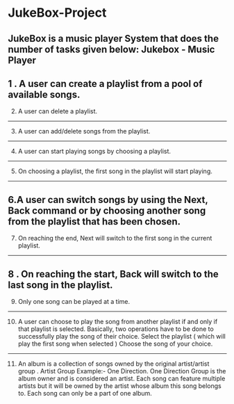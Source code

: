 # JukeBox-Project
JukeBox is a music player System that does the number of tasks given below:
Jukebox - Music Player
------------------------------------------------------------------------------------------------------------------------------------------------------------------------
1 . A user can create a playlist from a pool of available songs. 
--------
2. A user can delete a playlist.
---------
3. A user can add/delete songs from the playlist. 
--------
4. A user can start playing songs by choosing a playlist.
--------
5. On choosing a playlist, the first song in the playlist will start playing.
---------
6.A user can switch songs by using the Next, Back command or by choosing another song from the playlist that has been chosen.
----------
7. On reaching the end, Next will switch to the first song in the current playlist.
----------
8 . On reaching the start, Back will switch to the last song in the playlist. 
-----------
9. Only one song can be played at a time.
-----------
10. A user can choose to play the song from another playlist if and only if that playlist is selected. Basically, two operations have to be done to successfully play the song of their choice. Select the playlist ( which will play the first song when selected ) Choose the song of your choice.
------------
11. An album is a collection of songs owned by the original artist/artist group . Artist Group Example:- One Direction. One Direction Group is the album owner and is considered an artist. Each song can feature multiple artists but it will be owned by the artist whose album this song belongs to. Each song can only be a part of one album.
